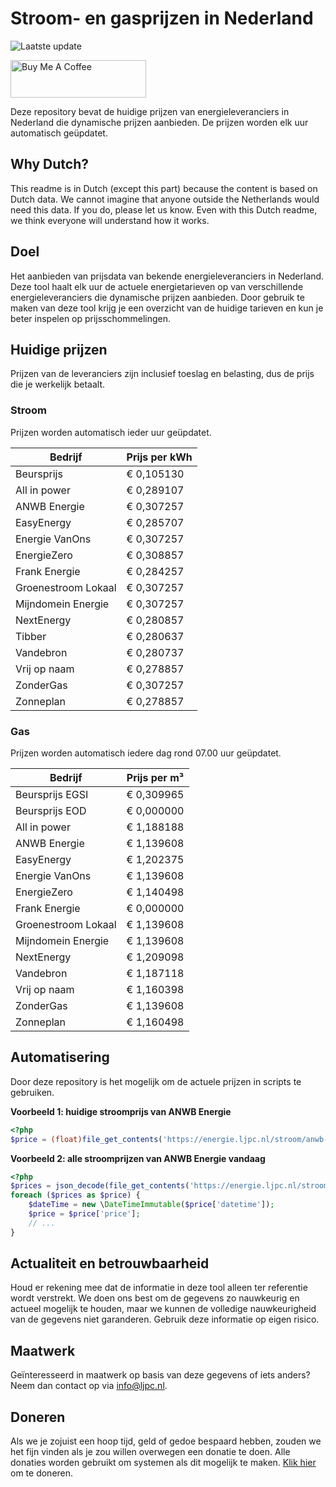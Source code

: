 # Stroom- en gasprijzen in Nederland

![Laatste update](https://img.shields.io/badge/laatste%20update-2024--01--15%2019%3A00%20CET-brightgreen)

<a href="https://www.buymeacoffee.com/Lars-" target="_blank"><img src="https://cdn.buymeacoffee.com/buttons/v2/default-orange.png" alt="Buy Me A Coffee" height="60" style="height: 60px !important;width: 217px !important;" ></a>

Deze repository bevat de huidige prijzen van energieleveranciers in Nederland die dynamische prijzen aanbieden. De prijzen worden elk uur automatisch geüpdatet.

## Why Dutch?

This readme is in Dutch (except this part) because the content is based on Dutch data. We cannot imagine that anyone outside the Netherlands would need this data. If you do, please let us know. Even with this Dutch readme, we think
everyone will understand how it works.

## Doel

Het aanbieden van prijsdata van bekende energieleveranciers in Nederland. Deze tool haalt elk uur de actuele energietarieven op van verschillende energieleveranciers die dynamische prijzen aanbieden. Door gebruik te maken van deze tool
krijg je een overzicht van de huidige tarieven en kun je beter inspelen op prijsschommelingen.

## Huidige prijzen

Prijzen van de leveranciers zijn inclusief toeslag en belasting, dus de prijs die je werkelijk betaalt.

### Stroom

Prijzen worden automatisch ieder uur geüpdatet.

 Bedrijf | Prijs per kWh 
---------|---------------
Beursprijs | € 0,105130
All in power | € 0,289107
ANWB Energie | € 0,307257
EasyEnergy | € 0,285707
Energie VanOns | € 0,307257
EnergieZero | € 0,308857
Frank Energie | € 0,284257
Groenestroom Lokaal | € 0,307257
Mijndomein Energie | € 0,307257
NextEnergy | € 0,280857
Tibber | € 0,280637
Vandebron | € 0,280737
Vrij op naam | € 0,278857
ZonderGas | € 0,307257
Zonneplan | € 0,278857


### Gas

Prijzen worden automatisch iedere dag rond 07.00 uur geüpdatet.

 Bedrijf | Prijs per m³ 
---------|--------------
Beursprijs EGSI | € 0,309965
Beursprijs EOD | € 0,000000
All in power | € 1,188188
ANWB Energie | € 1,139608
EasyEnergy | € 1,202375
Energie VanOns | € 1,139608
EnergieZero | € 1,140498
Frank Energie | € 0,000000
Groenestroom Lokaal | € 1,139608
Mijndomein Energie | € 1,139608
NextEnergy | € 1,209098
Vandebron | € 1,187118
Vrij op naam | € 1,160398
ZonderGas | € 1,139608
Zonneplan | € 1,160498


## Automatisering

Door deze repository is het mogelijk om de actuele prijzen in scripts te gebruiken.

**Voorbeeld 1: huidige stroomprijs van ANWB Energie**

```php
<?php
$price = (float)file_get_contents('https://energie.ljpc.nl/stroom/anwb-energie-nu.txt');

```

**Voorbeeld 2: alle stroomprijzen van ANWB Energie vandaag**

```php
<?php
$prices = json_decode(file_get_contents('https://energie.ljpc.nl/stroom/all-in-power-vandaag.json'),true);
foreach ($prices as $price) {
    $dateTime = new \DateTimeImmutable($price['datetime']);
    $price = $price['price'];
    // ...
}
```

## Actualiteit en betrouwbaarheid

Houd er rekening mee dat de informatie in deze tool alleen ter referentie wordt verstrekt. We doen ons best om de gegevens zo nauwkeurig en actueel mogelijk te houden, maar we kunnen de volledige nauwkeurigheid van de gegevens niet
garanderen. Gebruik deze informatie op eigen risico.

## Maatwerk

Geïnteresseerd in maatwerk op basis van deze gegevens of iets anders? Neem dan contact op
via [info@ljpc.nl](mailto:info@ljpc.nl?subject=Energie%20prijzen).

## Doneren

Als we je zojuist een hoop tijd, geld of gedoe bespaard hebben, zouden we het fijn vinden als je zou willen overwegen een
donatie te doen. Alle donaties worden gebruikt om systemen als dit mogelijk te
maken. [Klik hier](https://www.buymeacoffee.com/Lars-) om te doneren.
